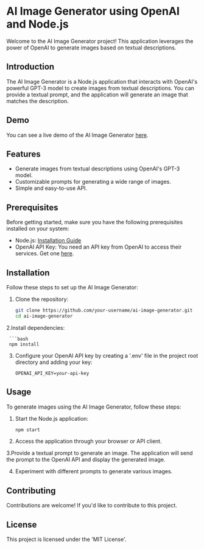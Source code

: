 # AI Image Generator using OpenAI and Node.js

Welcome to the AI Image Generator project! This application leverages the power of OpenAI to generate images based on textual descriptions.


## Introduction

The AI Image Generator is a Node.js application that interacts with OpenAI's powerful GPT-3 model to create images from textual descriptions. You can provide a textual prompt, and the application will generate an image that matches the description.

## Demo

You can see a live demo of the AI Image Generator [here](https://chimerical-platypus-eb4447.netlify.app/).

## Features

- Generate images from textual descriptions using OpenAI's GPT-3 model.
- Customizable prompts for generating a wide range of images.
- Simple and easy-to-use API.

## Prerequisites

Before getting started, make sure you have the following prerequisites installed on your system:

- Node.js: [Installation Guide](https://nodejs.org/)
- OpenAI API Key: You need an API key from OpenAI to access their services. Get one [here](https://beta.openai.com/signup/).

## Installation

Follow these steps to set up the AI Image Generator:

1. Clone the repository:

   ```bash
   git clone https://github.com/your-username/ai-image-generator.git
   cd ai-image-generator
   
2.Install dependencies:

     ```bash
     npm install

3. Configure your OpenAI API key by creating a '.env' file in the project root directory and adding your key:

     ```dotenv
    OPENAI_API_KEY=your-api-key

## Usage
To generate images using the AI Image Generator, follow these steps:

1. Start the Node.js application:

   ```bash
   npm start
   
2. Access the application through your browser or API client.

3.Provide a textual prompt to generate an image. The application will send the prompt to the OpenAI API and display the generated image.

4. Experiment with different prompts to generate various images.

## Contributing
Contributions are welcome! If you'd like to contribute to this project.

## License
This project is licensed under the 'MIT License'.

 




